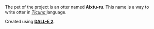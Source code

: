 The pet of the project is an otter named **Aixtu-ru**. This name is a way to write otter in [_Ticuna_ ](https://www.sil.org/system/files/reapdata/90/20/51/90205190508691852389084667097660892450/tca_Ticuna_Dictionary_2016_web.pdf) language.

Created using [**DALL-E 2**](https://openai.com/dall-e-2/).